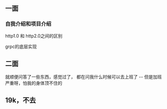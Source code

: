 
## 一面
### 自我介绍和项目介绍

http1.0 和 http2.0之间的区别

grpc的底层实现

## 二面
就顺便问答了一些东西，感觉过了， 都在问我什么时候可以去上班了 -- 但是加班严重呀，怕我的身体顶不住的

## 19k，不去